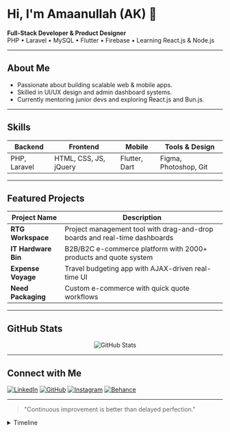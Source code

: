 <p align="center">
  <h1>Hi, I'm Amaanullah (AK) 👋</h1>
  <strong>Full-Stack Developer & Product Designer</strong><br>
  PHP • Laravel • MySQL • Flutter • Firebase • Learning React.js & Node.js
</p>

---

##  About Me
- Passionate about building scalable web & mobile apps.
- Skilled in UI/UX design and admin dashboard systems.
- Currently mentoring junior devs and exploring React.js and Bun.js.

---

##  Skills
| Backend       | Frontend            | Mobile          | Tools & Design         |
|---------------|---------------------|------------------|-------------------------|
| PHP, Laravel  | HTML, CSS, JS, jQuery | Flutter, Dart | Figma, Photoshop, Git  |

---

##  Featured Projects
| Project Name         | Description                                                           |
|----------------------|-------------------------------------------------------------------------|
| **RTG Workspace**     | Project management tool with drag-and-drop boards and real-time dashboards |
| **IT Hardware Bin**   | B2B/B2C e-commerce platform with 2000+ products and quote system         |
| **Expense Voyage**    | Travel budgeting app with AJAX-driven real-time UI                     |
| **Need Packaging**    | Custom e-commerce with quick quote workflows                           |

---

##  GitHub Stats
<p align="center">
  <img src="https://github-readme-stats.vercel.app/api?username=akamaanullah&show_icons=true&theme=radical" alt="GitHub Stats">
</p>

---

##  Connect with Me
[![LinkedIn](https://img.shields.io/badge/LinkedIn-Connect-blue?logo=linkedin)](https://linkedin.com/in/akamaanullah)
[![GitHub](https://img.shields.io/badge/GitHub-Follow-black?logo=github)](https://github.com/akamaanullah)
[![Instagram](https://img.shields.io/badge/Instagram-Follow-purple?logo=instagram)](https://instagram.com/akamaanullah)
[![Behance](https://img.shields.io/badge/Behance-Portfolio-blue?logo=behance)](https://behance.net/muhammadzain121)

---

> "Continuous improvement is better than delayed perfection."

<details>
<summary>  Timeline</summary>

- **2023**: Started freelancing; Laravel & Flutter projects  
- **2024**: Built e-commerce platforms & dashboards  
- **2025**: Transitioned into product design, mentoring roles  
</details>
